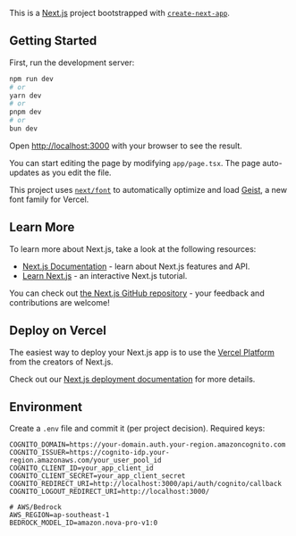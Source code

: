 This is a [Next.js](https://nextjs.org) project bootstrapped with [`create-next-app`](https://nextjs.org/docs/app/api-reference/cli/create-next-app).

## Getting Started

First, run the development server:

```bash
npm run dev
# or
yarn dev
# or
pnpm dev
# or
bun dev
```

Open [http://localhost:3000](http://localhost:3000) with your browser to see the result.

You can start editing the page by modifying `app/page.tsx`. The page auto-updates as you edit the file.

This project uses [`next/font`](https://nextjs.org/docs/app/building-your-application/optimizing/fonts) to automatically optimize and load [Geist](https://vercel.com/font), a new font family for Vercel.

## Learn More

To learn more about Next.js, take a look at the following resources:

- [Next.js Documentation](https://nextjs.org/docs) - learn about Next.js features and API.
- [Learn Next.js](https://nextjs.org/learn) - an interactive Next.js tutorial.

You can check out [the Next.js GitHub repository](https://github.com/vercel/next.js) - your feedback and contributions are welcome!

## Deploy on Vercel

The easiest way to deploy your Next.js app is to use the [Vercel Platform](https://vercel.com/new?utm_medium=default-template&filter=next.js&utm_source=create-next-app&utm_campaign=create-next-app-readme) from the creators of Next.js.

Check out our [Next.js deployment documentation](https://nextjs.org/docs/app/building-your-application/deploying) for more details.

## Environment

Create a `.env` file and commit it (per project decision). Required keys:

```
COGNITO_DOMAIN=https://your-domain.auth.your-region.amazoncognito.com
COGNITO_ISSUER=https://cognito-idp.your-region.amazonaws.com/your_user_pool_id
COGNITO_CLIENT_ID=your_app_client_id
COGNITO_CLIENT_SECRET=your_app_client_secret
COGNITO_REDIRECT_URI=http://localhost:3000/api/auth/cognito/callback
COGNITO_LOGOUT_REDIRECT_URI=http://localhost:3000/

# AWS/Bedrock
AWS_REGION=ap-southeast-1
BEDROCK_MODEL_ID=amazon.nova-pro-v1:0
```
